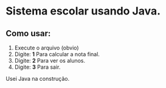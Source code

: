 # Sistema escolar usando Java.

## Como usar: 
1. Execute o arquivo (obvio)
2. Digite: **1** Para calcular a nota final.
3. Digite: **2** Para ver os alunos.
4. Digite: **3** Para sair.

Usei Java na construção.
